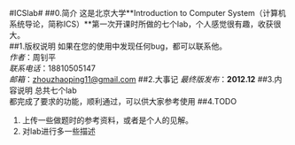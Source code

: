#ICSlab#
##0.简介
这是北京大学**Introduction to Computer System（计算机系统导论，简称ICS）**第一次开课时所做的七个lab，个人感觉很有趣，收获很大。   
##1.版权说明
如果在您的使用中发现任何bug，都可以联系他。  
*作者*：周钊平  
*联系电话*：18810505147  
*邮箱*：zhouzhaoping11@gmail.com
##2.大事记
*最终版发布*：**2012.12**
##3.内容说明
总共七个lab  
都完成了要求的功能，顺利通过，可以供大家参考使用
##4.TODO
1. 上传一些做题时的参考资料，或者是个人的见解。
2. 对lab进行多一些描述